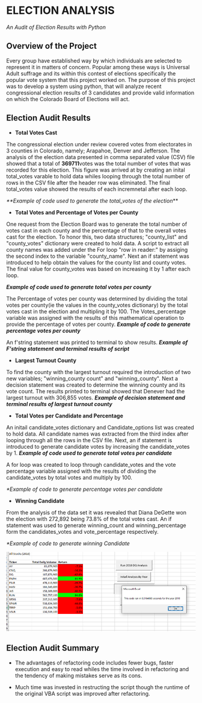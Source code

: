 # ELECTION ANALYSIS 
_An Audit of Election Results with Python_


## Overview of the Project
Every group have established way by which individuals are selected to represent it in matters of concern. Popular among these ways is Universal Adult suffrage and its within this contest of elections specifically the popular vote system that this project worked on.
The purpose of this project was to develop a system using python, that will analyze recent congressional election results of 3 candidates and provide valid information on which the Colorado Board of Elections will act. 

## Election Audit Results

* **Total Votes Cast**

The congressional election under review covered votes from electorates in 3 counties in Colorado, namely; Arapahoe, Denver and Jefferson. The analysis of the election      data presented in comma separated value (CSV) file showed that a total of **369711**votes was the total number of votes that was recorded for this election.
This figure was arrived at by creating an inital total_votes varable to hold data whiles looping through the total number of rows in the CSV file after the header row was eliminated. The final total_votes value showed the results of each incremnetal after each loop.

_**Example of code used to generate the total_votes of the election_**      


* **Total Votes and Percentage of Votes per County**

One request from the Election Board was to generate the total number of votes cast in each county and the percentage of that to the overall votes cast for the election.
To honor this, two data structures; "county_list" and "county_votes" dictionary were created to hold data. 
A script to extract all county names was added under the For loop "row in reader:" by assiging the second index to the variable "county_name".
Next an if statement was introduced to help obtain the values for the county list and county votes.
The final value for county_votes was based on increasing it by 1 after each loop.

_**Example of code used to generate total votes per county**_

The Percentage of votes per county was determined by dividing the total votes per county(ie the values in the county_votes dictionary) by the total votes cast in the election and multipling it by 100.
The Votes_percentage variable was assigned with the results of this mathematical operation to provide the percentage of votes per county.
_**Example of code to generate percentage votes per county**_


An f'string statement was printed to terminal to show results.
_**Example of F'string statement and terminal results of script**_


* **Largest Turnout County**

To find the county with the largest turnout required the introduction of two new variables; "winning_county count" and "winning_county".
Next a decision statement was created to determine the winning county and its vote count.
The results printed to terminal showed that Denever had the largest turnout with 306,855 votes.
_**Example of decision statement and terminal results of largest turnout county**_


* **Total Votes per Candidate and Percentage**

An initail candidate_votes dictionary and Candidate_options list was created to hold data.
All candidate names was extracted from the third index after looping through all the rows in the CSV file.
Next, an if statement is introduced to generate candidate votes by increasing the candidate_votes by 1.
_**Example of code used to generate total votes per candidate**_

A for loop was created to loop through candidate_votes and the vote percentage variable assigned with the results of dividing the candidate_votes by total votes and multiply by 100.

_**Example of code to generate percentage votes per candidate*_


* **Winning Candidate**

From the analysis of the data set it was revealed that Diana DeGette won the election with 272,892 being 73.8% of the total votes cast.
An if statement was used to generate winning_count and winning_percentage form the candidates_votes and vote_percentage respectively.

_**Example of code to generate winning Candidate*_

 
![Alt text](https://github.com/emmanuelbrim/Stock-analysis/blob/main/Resources/VBA_Challenge_2018.PNG)


## Election Audit Summary
- The advantages of refactoring code includes fewer bugs, faster execution and easy to read whiles the time involved in refactoring and the tendency of making mistakes serve as its cons.

- Much time was invested in restructing the script though the runtime of the original VBA script was improved after refactoring. 


